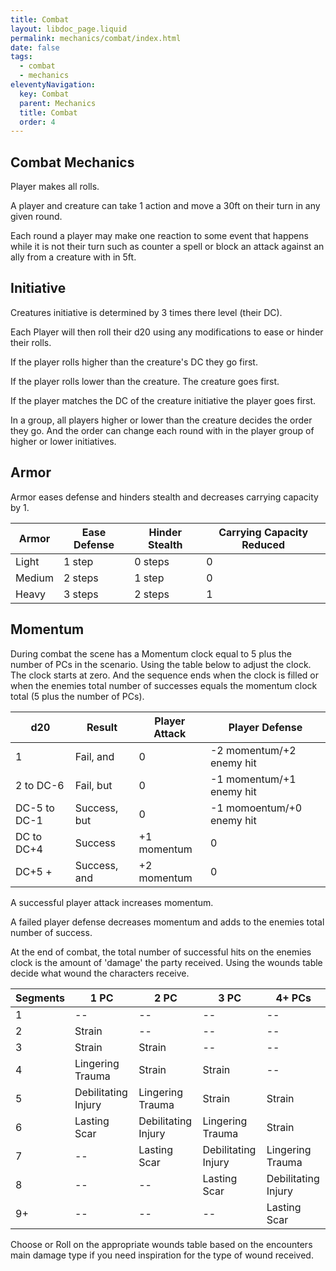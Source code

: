 ```yaml
---
title: Combat
layout: libdoc_page.liquid
permalink: mechanics/combat/index.html
date: false
tags:
  - combat
  - mechanics
eleventyNavigation:
  key: Combat
  parent: Mechanics
  title: Combat
  order: 4
---
```


## Combat Mechanics

Player makes all rolls.

A player and creature can take 1 action and move a 30ft on their turn in any given round.

Each round a player may make one reaction to some event that happens while it is not their turn such as counter a spell or block an attack against an ally from a creature with in 5ft.

## Initiative

Creatures initiative is determined by 3 times there level (their DC).

Each Player will then roll their d20 using any modifications to ease or hinder their rolls.

If the player rolls higher than the creature's DC they go first.

If the player rolls lower than the creature. The creature goes first.

If the player matches the DC of the creature initiative the player goes first.

In a group, all players higher or lower than the creature decides the order they go. And the order can change each round with in the player group of higher or lower initiatives.

## Armor

Armor eases defense and hinders stealth and decreases carrying capacity by 1.

| Armor  | Ease Defense | Hinder Stealth | Carrying Capacity Reduced |
| ------ | ------------ | -------------- | ------------------------- |
| Light  | 1 step       | 0 steps        | 0                         |
| Medium | 2 steps      | 1 step         | 0                         |
| Heavy  | 3 steps      | 2 steps        | 1                         |

## Momentum

During combat the scene has a Momentum clock equal to 5 plus the number of PCs in the scenario. Using the table below to adjust the clock. The clock starts at zero. And the sequence ends when the clock is filled or when the enemies total number of successes equals the momentum clock total (5 plus the number of PCs).

| d20          | Result       | Player Attack | Player Defense            |
| ------------ | ------------ | ------------- | ------------------------- |
| 1            | Fail, and    | 0             | -2 momentum/+2 enemy hit  |
| 2 to DC-6    | Fail, but    | 0             | -1 momentum/+1 enemy hit  |
| DC-5 to DC-1 | Success, but | 0             | -1 momoentum/+0 enemy hit |
| DC to DC+4   | Success      | +1 momentum   | 0                         |
| DC+5 +       | Success, and | +2 momentum   | 0                         |

A successful player attack increases momentum.

A failed player defense decreases momentum and adds to the enemies total number of success.

At the end of combat, the total number of successful hits on the enemies clock is the amount of 'damage' the party received. Using the wounds table decide what wound the characters receive.

| Segments | 1 PC                | 2 PC                | 3 PC                | 4+ PCs              |
| -------- | ------------------- | ------------------- | ------------------- | ------------------- |
| 1        | --                  | --                  | --                  | --                  |
| 2        | Strain              | --                  | --                  | --                  |
| 3        | Strain              | Strain              | --                  | --                  |
| 4        | Lingering Trauma    | Strain              | Strain              | --                  |
| 5        | Debilitating Injury | Lingering Trauma    | Strain              | Strain              |
| 6        | Lasting Scar        | Debilitating Injury | Lingering Trauma    | Strain              |
| 7        | --                  | Lasting Scar        | Debilitating Injury | Lingering Trauma    |
| 8        | --                  | --                  | Lasting Scar        | Debilitating Injury |
| 9+       | --                  | --                  | --                  | Lasting Scar        |

Choose or Roll on the appropriate wounds table based on the encounters main damage type if you need inspiration for the type of wound received.
